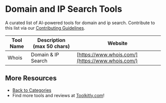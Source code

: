 # Domain and IP Search Tools

A curated list of AI-powered tools for domain and ip search. Contribute to this list via our [Contributing Guidelines](../CONTRIBUTING.md).

| Tool Name | Description (max 50 chars) | Website |
|-----------|----------------------------|---------|
| Whois | Domain & IP Search | [https://www.whois.com/](https://www.whois.com/) |

## More Resources
- [Back to Categories](https://github.com/ToolkitlyAI/awesome-ai-tools/blob/master/README.md)
- Find more tools and reviews at [Toolkitly.com](https://toolkitly.com)!
